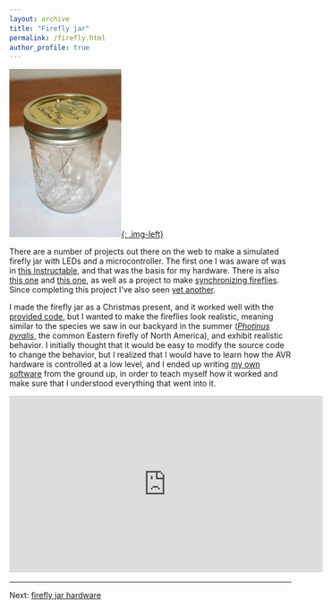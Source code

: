 ```yaml
---
layout: archive
title: "Firefly jar"
permalink: /firefly.html
author_profile: true
---
```


[<img src="images/fireflyjar.jpg" width="200" alt="Completed firefly jar">{: .img-left}](images/fireflyjar.jpg)

There are a number of projects out there on the web to make a
simulated firefly jar with LEDs and a microcontroller.  The first one I was aware of was
in <a href="http://www.instructables.com/id/Jar-of-Fireflies/">this Instructable</a>, and that was the basis for my hardware. There is
also [this one](https://web.archive.org/web/20100127091819/https://xkyle.com/2009/09/30/my-jar-of-fireflies/) and [this one](https://web.archive.org/web/20100428081406/http://negativeacknowledge.com/2008/10/led-fireflies-in-a-jar/), as well as a project to
make [synchronizing fireflies](http://tinkerlog.com/howto/synchronizing-firefly-how-to/).
Since completing this project I've also
seen <a href="http://fangletronics.blogspot.com/2010/02/jar-o-fireflies-mark-ii.html">yet another</a>.

I made the firefly jar as a Christmas present, and it worked well with
the [provided code](http://www.instructables.com/id/Jar-of-Fireflies/step16/Appendix-Source-Code/), but I wanted to make the fireflies look realistic, meaning
similar to the species we saw in our backyard in the summer
([_Photinus pyralis_](https://en.wikipedia.org/wiki/Photinus_pyralis),
the common Eastern firefly of North America), and
exhibit realistic behavior.  I initially thought that it would be easy
to modify the source code to change the behavior, but I realized that
I would have to learn how the AVR hardware is controlled at a low
level, and I ended up writing [my own software](ffsoftware.html) from
the ground up, in order to teach myself how it worked and make sure
that I understood everything that went into it.

<iframe width="560" height="315" src="https://www.youtube.com/embed/xLIYgtnV2J0?si=kV81utGnmUhT5NTk" title="YouTube video player" frameborder="0" allow="accelerometer; autoplay; clipboard-write; encrypted-media; gyroscope; picture-in-picture; web-share" referrerpolicy="strict-origin-when-cross-origin" allowfullscreen></iframe>

---

Next: [firefly jar hardware](ffhardware.html)

